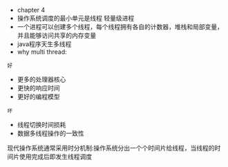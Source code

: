 - chapter 4
- 操作系统调度的最小单元是线程 轻量级进程
- 一个进程可以创建多个线程，每个线程拥有各自的计数器，堆栈和局部变量，并且能够访问共享的内存变量
- java程序天生多线程
- why multi thread:

`好`
- 更多的处理器核心
- 更快的响应时间
- 更好的编程模型

`坏`
- 线程切换时间损耗
- 数据多线程操作的一致性

现代操作系统通常采用时分机制:操作系统分出一个个时间片给线程，当线程的时间片使用完成后即发生线程调度

